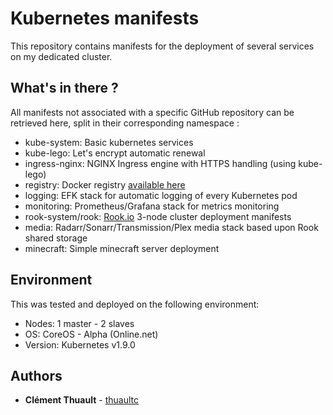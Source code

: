 # Kubernetes manifests

This repository contains manifests for the deployment of several services on my
dedicated cluster.

## What's in there ?

All manifests not associated with a specific GitHub repository can be retrieved here, split in their corresponding namespace :

* kube-system: Basic kubernetes services
* kube-lego: Let's encrypt automatic renewal
* ingress-nginx: NGINX Ingress engine with HTTPS handling (using kube-lego)
* registry: Docker registry [available here](https://registry.thuault.com)
* logging: EFK stack for automatic logging of every Kubernetes pod
* monitoring: Prometheus/Grafana stack for metrics monitoring
* rook-system/rook: [Rook.io](https://rook.io) 3-node cluster deployment manifests
* media: Radarr/Sonarr/Transmission/Plex media stack based upon Rook shared storage
* minecraft: Simple minecraft server deployment

## Environment

This was tested and deployed on the following environment:

* Nodes: 1 master - 2 slaves
* OS: CoreOS - Alpha (Online.net)
* Version: Kubernetes v1.9.0

## Authors

* **Clément Thuault** - [thuaultc](https://github.com/thuaultc)
